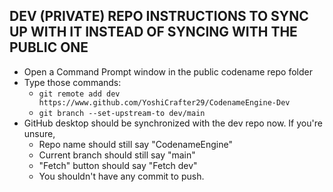 ## DEV (PRIVATE) REPO INSTRUCTIONS TO SYNC UP WITH IT INSTEAD OF SYNCING WITH THE PUBLIC ONE
- Open a Command Prompt window in the public codename repo folder
- Type those commands:
    - `git remote add dev https://www.github.com/YoshiCrafter29/CodenameEngine-Dev`
    - `git branch --set-upstream-to dev/main`
- GitHub desktop should be synchronized with the dev repo now. If you're unsure,
    - Repo name should still say "CodenameEngine"
    - Current branch should still say "main"
    - "Fetch" button should say "Fetch dev"
    - You shouldn't have any commit to push.